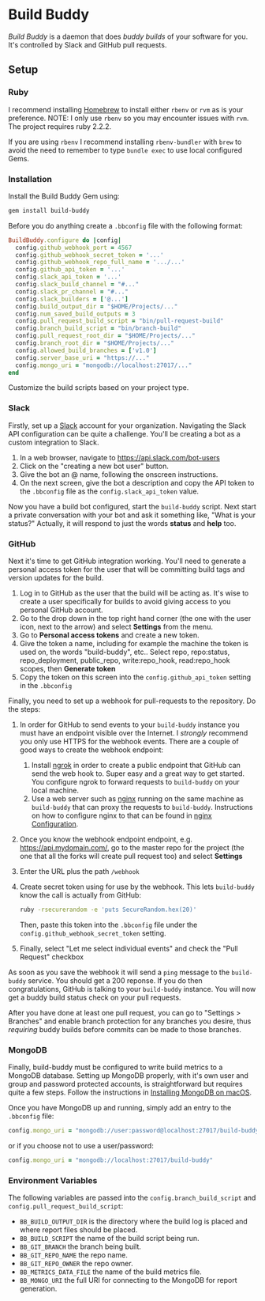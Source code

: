 # Build Buddy

_Build Buddy_ is a daemon that does _buddy builds_ of your software for you.  It's controlled by Slack and GitHub pull requests.

## Setup

### Ruby

I recommend installing [Homebrew](http://brew.sh) to install either `rbenv` or `rvm` as is your preference.  NOTE: I only use `rbenv` so you may encounter issues with `rvm`.  The project requires ruby 2.2.2.

If you are using `rbenv` I recommend installing `rbenv-bundler` with `brew` to avoid the need to remember to type `bundle exec` to use local configured Gems.

### Installation

Install the Build Buddy Gem using:

```bash
gem install build-buddy
```

Before you do anything create a `.bbconfig` file with the following format:

```ruby
BuildBuddy.configure do |config|
  config.github_webhook_port = 4567
  config.github_webhook_secret_token = '...'
  config.github_webhook_repo_full_name = '.../...'
  config.github_api_token = '...'
  config.slack_api_token = '...'
  config.slack_build_channel = "#..."
  config.slack_pr_channel = "#..."
  config.slack_builders = ['@...']
  config.build_output_dir = "$HOME/Projects/..."
  config.num_saved_build_outputs = 3
  config.pull_request_build_script = "bin/pull-request-build"
  config.branch_build_script = "bin/branch-build"
  config.pull_request_root_dir = "$HOME/Projects/..."
  config.branch_root_dir = "$HOME/Projects/..."
  config.allowed_build_branches = ['v1.0']
  config.server_base_uri = "https://..."
  config.mongo_uri = "mongodb://localhost:27017/..."
end
```

Customize the build scripts based on your project type.

### Slack

Firstly, set up a [Slack](https://slack.com) account for your organization. Navigating the Slack API configuration can be quite a challenge.  You'll be creating a bot as a custom integration to Slack.

1. In a web browser, navigate to https://api.slack.com/bot-users
2. Click on the "creating a new bot user" button.
3. Give the bot an @ name, following the onscreen instructions.
4. On the next screen, give the bot a description and copy the API token to the `.bbconfig` file as the `config.slack_api_token` value.

Now you have a build bot configured, start the `build-buddy` script. Next start a private conversation with your bot and ask it something like, "What is your status?"  Actually, it will respond to just the words **status** and **help** too.

### GitHub

Next it's time to get GitHub integration working.  You'll need to generate a personal access token for the user that will be committing build tags and version updates for the build. 

1. Log in to GitHub as the user that the build will be acting as. It's wise to create a user specifically for builds to avoid giving access to you personal GitHub account.
2. Go to the drop down in the top right hand corner (the one with the user icon, next to the arrow) and select **Settings** from the menu.
3. Go to **Personal access tokens** and create a new token.
4. Give the token a name, including for example the machine the token is used on, the words "build-buddy", etc.. Select repo, repo:status, repo_deployment, public_repo, write:repo_hook, read:repo_hook scopes, then **Generate token**
5. Copy the token on this screen into the `config.github_api_token` setting in the `.bbconfig`

Finally, you need to set up a webhook for pull-requests to the repository.  Do the steps:

1. In order for GitHub to send events to your `build-buddy` instance you must have an endpoint visible over the Internet.  I _strongly_ recommend you only use HTTPS for the webhook events.  There are a couple of good ways to create the webhook endpoint:
    1. Install [ngrok](http://ngrok.com) in order to create a public endpoint that GitHub can send the web hook to.  Super easy and a great way to get started.  You configure ngrok to forward requests to `build-buddy` on your local machine.
    2. Use a web server such as [nginx](http://nginx.org) running on the same machine as `build-buddy` that can proxy the requests to `build-buddy`.  Instructions on how to configure nginx to that can be found in [nginx Configuration](https://github.com/jlyonsmith/HowTo/blob/master/nginx_configuration.md).
2. Once you know the webhook endpoint endpoint, e.g. https://api.mydomain.com/, go to the master repo for the project (the one that all the forks will create pull request too) and select **Settings**
3. Enter the URL plus the path `/webhook`
4. Create secret token using for use by the webhook.  This lets `build-buddy` know the call is actually from GitHub:

    ```bash
    ruby -rsecurerandom -e 'puts SecureRandom.hex(20)'
    ```
    Then, paste this token into the `.bbconfig` file under the `config.github_webhook_secret_token` setting.
5. Finally, select "Let me select individual events" and check the "Pull Request" checkbox

As soon as you save the webhook it will send a `ping` message to the `build-buddy` service.  You should get a 200 reponse.  If you do then congratulations, GitHub is talking to your `build-buddy` instance.  You will now get a buddy build status check on your pull requests.

After you have done at least one pull request, you can go to "Settings > Branches" and enable branch protection for any branches you desire, thus _requiring_ buddy builds before commits can be made to those branches. 

### MongoDB

Finally, build-buddy must be configured to write build metrics to a MongoDB database. Setting up MongoDB properly, with it's own user and group and password protected accounts, is straightforward but requires quite a few steps. Follow the instructions in [Installing MongoDB on macOS](https://github.com/jlyonsmith/HowTo/blob/master/Install_MongoDB_on_macOS.md).

Once you have MongoDB up and running, simply add an entry to the `.bbconfig` file:

```ruby
config.mongo_uri = "mongodb://user:password@localhost:27017/build-buddy"
```
or if you choose not to use a user/password:

```ruby
config.mongo_uri = "mongodb://localhost:27017/build-buddy"
```

### Environment Variables

The following variables are passed into the `config.branch_build_script` and `config.pull_request_build_script`:

- `BB_BUILD_OUTPUT_DIR` is the directory where the build log is placed and where report files should be placed.
- `BB_BUILD_SCRIPT` the name of the build script being run.
- `BB_GIT_BRANCH` the branch being built.
- `BB_GIT_REPO_NAME` the repo name.
- `BB_GIT_REPO_OWNER` the repo owner.
- `BB_METRICS_DATA_FILE` the name of the build metrics file.
- `BB_MONGO_URI` the full URI for connecting to the MongoDB for report generation.


